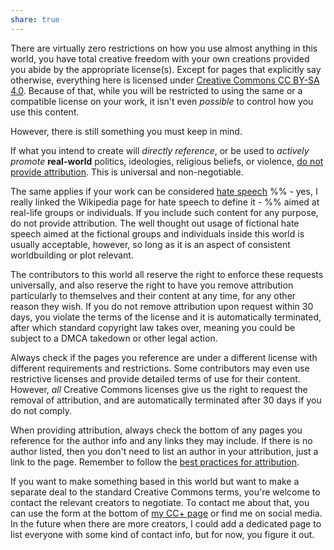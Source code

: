 ```yaml
---
share: true
---
```

There are virtually zero restrictions on how you use almost anything in this world, you have total creative freedom with your own creations provided you abide by the appropriate license(s). Except for pages that explicitly say otherwise, everything here is licensed under [Creative Commons CC BY-SA 4.0](https://creativecommons.org/licenses/by-sa/4.0/). Because of that, while you will be restricted to using the same or a compatible license on your work, it isn't even *possible* to control how you use this content.

However, there is still something you must keep in mind.

If what you intend to create will *directly reference*, or be used to *actively promote* **real-world** politics, ideologies, religious beliefs, or violence, [do not provide attribution](https://creativecommons.org/licenses/by-sa/4.0/legalcode#s3a3). This is universal and non-negotiable.

The same applies if your work can be considered [hate speech](https://en.wikipedia.org/wiki/Hate_speech) %% - yes, I really linked the Wikipedia page for hate speech to define it - %% aimed at real-life groups or individuals. If you include such content for any purpose, do not provide attribution. The well thought out usage of fictional hate speech aimed at the fictional groups and individuals inside this world is usually acceptable, however, so long as it is an aspect of consistent worldbuilding or plot relevant.

The contributors to this world all reserve the right to enforce these requests universally, and also reserve the right to have you remove attribution particularly to themselves and their content at any time, for any other reason they wish. If you do not remove attribution upon request within 30 days, you violate the terms of the license and it is automatically terminated, after which standard copyright law takes over, meaning you could be subject to a DMCA takedown or other legal action.

Always check if the pages you reference are under a different license with different requirements and restrictions. Some contributors may even use restrictive licenses and provide detailed terms of use for their content. However, *all* Creative Commons licenses give us the right to request the removal of attribution, and are automatically terminated after 30 days if you do not comply.

When providing attribution, always check the bottom of any pages you reference for the author info and any links they may include. If there is no author listed, then you don't need to list an author in your attribution, just a link to the page. Remember to follow the [best practices for attribution](https://wiki.creativecommons.org/wiki/best_practices_for_attribution).

If you want to make something based in this world but want to make a separate deal to the standard Creative Commons terms, you're welcome to contact the relevant creators to negotiate. To contact me about that, you can use the form at the bottom of [my CC+ page](https://kerosyn.link/ccplus) or find me on social media. In the future when there are more creators, I could add a dedicated page to list everyone with some kind of contact info, but for now, you figure it out.